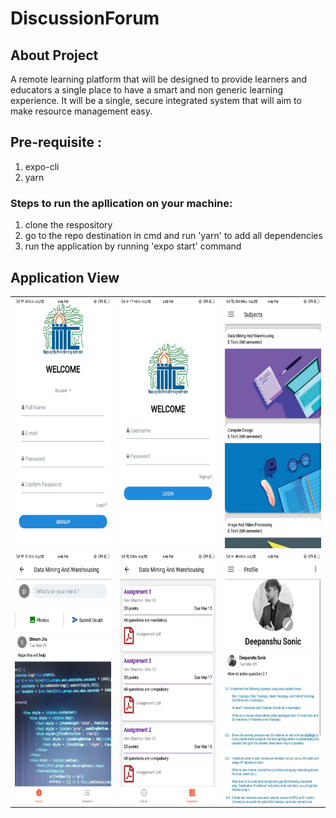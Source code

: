 # DiscussionForum

## About Project
A remote learning platform that will be designed to provide learners and educators a single place to have a smart and non generic learning experience. It will be a single, secure integrated system that will aim to make resource management easy.

## Pre-requisite :
  1. expo-cli
  2. yarn

### Steps to run the apllication on your machine:

1. clone the respository
2. go to the repo destination in cmd and run 'yarn' to add all dependencies
3. run the application by running 'expo start' command

## Application View
<table>
  <tr>
    <td>
      <img src="/assets/signup.jpg?raw=true" width="200" height="400">
    </td>
    <td>
      <img src="/assets/login.jpg?raw=true" width="200" height="400">
    </td>
    <td>
      <img src="/assets/subjects.jpg?raw=true" width="200" height="400">
    </td>
  </tr>
  <tr>
    <td>
      <img src="/assets/feed.jpg?raw=true" width="200" height="400">
    </td>
    <td>
      <img src="/assets/assignment.jpg?raw=true" width="200" height="400">
    </td>
    <td>
      <img src="/assets/profile.jpg?raw=true" width="200" height="400">
    </td>
  </tr>
</table>

